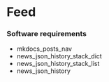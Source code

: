 # Feed
### Software requirements

- mkdocs_posts_nav
- news_json_history_stack_dict
- news_json_history_stack_list
- news_json_history

